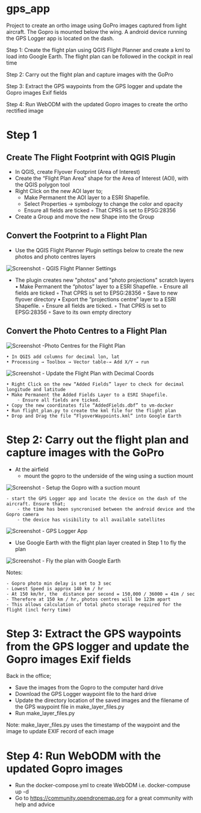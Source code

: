 # gps_app

Project to create an ortho image using GoPro images captured from light aircraft. The Gopro is mounted below the wing. A android device running the GPS Logger app is located on the dash.

Step 1: Create the flight plan using QGIS Flight Planner and create a kml to load into Google Earth. The flight plan can be followed in the cockpit in real time


Step 2: Carry out the flight plan and capture images with the GoPro


Step 3: Extract the GPS waypoints from the GPS logger and update the Gopro images Exif fields


Step 4: Run WebODM with the updated Gopro images to create the ortho rectified image


# Step 1

## Create The Flight Footprint with QGIS Plugin
- In QGIS, create Flyover Footprint (Area of Interest)
- Create the “Flight Plan Area” shape for the Area of Interest (AOI), with the QGIS polygon tool       
- Right Click on the new AOI layer to;
    - Make Permanent the AOI layer to a ESRI Shapefile. 
    - Select Properties → symbology to change the color and opacity
    - Ensure all fields are ticked
        ◦ That CPRS is set to EPSG:28356
- Create a Group and move the new Shape into the Group


## Convert the Footprint to a Flight Plan
- Use the QGIS Flight Planner Plugin settings below to create the new photos and photo centres layers

 <img title="QGIS Flight Planner Settings" alt="Screenshot - QGIS Flight Planner Settings" src="readme_images/QGIS_flight_planner_plugin_settings.png">
 
 
 - The plugin creates new "photos" and "photo projections" scratch layers
    • Make Permanent the “photos” layer to a ESRI Shapefile. 
        ◦ Ensure all fields are ticked
        ◦ That CPRS is set to EPSG:28356
        ◦ Save to new flyover directory
    • Export the “projections centre” layer to a ESRI Shapefile. 
        ◦ Ensure all fields are ticked. 
        ◦ That CPRS is set to EPSG:28356
        ◦ Save to its own empty directory

## Convert the Photo Centres to a Flight Plan

<img title="Photo Centres for the Flight Plan" alt="Screenshot -Photo Centres for the Flight Plan" src="readme_images/photo_footprint.png">

    • In QGIS add columns for decimal lon, lat
    • Processing → Toolbox → Vector table-→ Add X/Y → run

<img title="Update the Flight Plan with Decimal Coords" alt="Screenshot - Update the Flight Plan with Decimal Coords" src="readme_images/add_dec_coords_to_photo_centers.png">


    • Right Click on the new “Added Fields” layer to check for decimal longitude and latitude 
    • Make Permanent the Added Fields Layer to a ESRI Shapefile. 
        ◦ Ensure all fields are ticked. 
    • Copy the new coordinates file “AddedFields.dbf” to vm-docker 
    • Run flight_plan.py to create the kml file for the flight plan 
    • Drop and Drag the file “FlyoverWaypoints.kml” into Google Earth

# Step 2: Carry out the flight plan and capture images with the GoPro

- At the airfield 
    - mount the gopro to the underside of the wing using a suction mount

<img title="Setup the Gopro with a suction mount" alt="Screenshot - Setup the Gopro with a suction mount" src="readme_images/gopro_and_suction_mount.png">

    - start the GPS Logger app and locate the device on the dash of the aircraft. Ensure that;
        - the time has been syncronised between the android device and the Gopro camera
        - the device has visibility to all available satellites

<img title="GPS Logger App: Acquire Satellites & Tracking Screens" alt="Screenshot - GPS Logger App" src="readme_images/GPSLogger.png">

- Use Google Earth with the flight plan layer created in Step 1 to fly the plan

<img title="Fly the plan with Google Earth" alt="Screenshot - Fly the plan with Google Earth" src="readme_images/google_earth_flight_plan.png">

Notes:

    - Gopro photo min delay is set to 3 sec
    - Lowest Speed is approx 140 km / hr
    - At 150 km/hr, the  distance per second = 150,000 / 36000 = 41m / sec
    - Therefore at 150 km / hr, photos centres will be 123m apart
    - This allows calculation of total photo storage required for the flight (incl ferry time) 


# Step 3: Extract the GPS waypoints from the GPS logger and update the Gopro images Exif fields

Back in the office;
- Save the images from the Gopro to the computer hard drive
- Download the GPS Logger waypoint file to the hard drive
- Update the directory location of the saved images and the filename of the GPS waypoint file in make_layer_files.py
- Run make_layer_files.py

Note: make_layer_files.py uses the timestamp of the waypoint and the image to update EXIF record of each image

# Step 4: Run WebODM with the updated Gopro images 

- Run the docker-compose.yml to create WebODM i.e. docker-compuse up -d
- Go to https://community.opendronemap.org for a great community with help and advice


